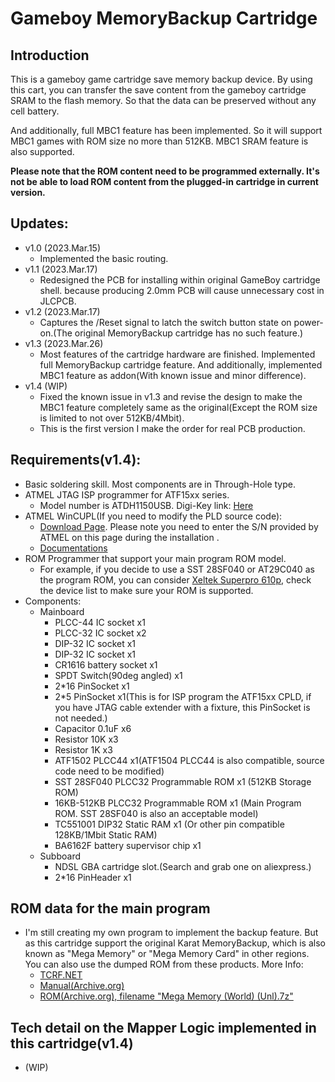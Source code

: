 # Gameboy MemoryBackup Cartridge
## Introduction
This is a gameboy game cartridge save memory backup device. By using this cart, you can transfer the save content from the gameboy cartridge SRAM to the flash memory. So that the data can be preserved without any cell battery.

And additionally, full MBC1 feature has been implemented. So it will support MBC1 games with ROM size no more than 512KB. MBC1 SRAM feature is also supported.

**Please note that the ROM content need to be programmed externally. It's not be able to load ROM content from the plugged-in cartridge in current version.**

## Updates:
* v1.0 (2023.Mar.15)
    * Implemented the basic routing.
* v1.1 (2023.Mar.17)
    * Redesigned the PCB for installing within original GameBoy cartridge shell. because producing 2.0mm PCB will cause unnecessary cost in JLCPCB.
* v1.2 (2023.Mar.17)
    * Captures the /Reset signal to latch the switch button state on power-on.(The original MemoryBackup cartridge has no such feature.)
* v1.3 (2023.Mar.26)
    * Most features of the cartridge hardware are finished. Implemented full MemoryBackup cartridge feature. And additionally, implemented MBC1 feature as addon(With known issue and minor difference).
* v1.4 (WIP)
    * Fixed the known issue in v1.3 and revise the design to make the MBC1 feature completely same as the original(Except the ROM size is limited to not over 512KB/4Mbit).
    * This is the first version I make the order for real PCB production.

## Requirements(v1.4):
* Basic soldering skill. Most components are in Through-Hole type.
* ATMEL JTAG ISP programmer for ATF15xx series.
    * Model number is ATDH1150USB. Digi-Key link: [Here](https://www.digikey.com/en/products/detail/microchip-technology/ATDH1150USB/2050869)
* ATMEL WinCUPL(If you need to modify the PLD source code):
    * [Download Page](https://www.microchip.com/en-us/products/fpgas-and-plds/spld-cplds/pld-design-resources). Please note you need to enter the S/N provided by ATMEL on this page during the installation .
    * [Documentations](https://www.microchip.com/en-us/development-tool/WinCUPL)
* ROM Programmer that support your main program ROM model.
    * For example, if you decide to use a SST 28SF040 or AT29C040 as the program ROM, you can consider [Xeltek Superpro 610p](https://www.xeltek-cn.com/en/universal-programmers/economy-universal-programmer-superpro-610p.html), check the device list to make sure your ROM is supported.
* Components:
    * Mainboard
        * PLCC-44 IC socket x1
        * PLCC-32 IC socket x2
        * DIP-32 IC socket x1
        * DIP-32 IC socket x1
        * CR1616 battery socket x1
        * SPDT Switch(90deg angled) x1
        * 2*16 PinSocket x1
        * 2*5 PinSocket x1(This is for ISP program the ATF15xx CPLD, if you have JTAG cable extender with a fixture, this PinSocket is not needed.)
        * Capacitor 0.1uF x6
        * Resistor 10K x3
        * Resistor 1K x3
        * ATF1502 PLCC44 x1(ATF1504 PLCC44 is also compatible, source code need to be modified)
        * SST 28SF040 PLCC32 Programmable ROM x1 (512KB Storage ROM)
        * 16KB-512KB PLCC32 Programmable ROM x1 (Main Program ROM. SST 28SF040 is also an acceptable model)
        * TC551001 DIP32 Static RAM x1 (Or other pin compatible 128KB/1Mbit Static RAM)
        * BA6162F battery supervisor chip x1
    * Subboard
        * NDSL GBA cartridge slot.(Search and grab one on aliexpress.)
        * 2*16 PinHeader x1

## ROM data for the main program
* I'm still creating my own program to implement the backup feature. But as this cartridge support the original Karat MemoryBackup, which is also known as "Mega Memory" or "Mega Memory Card" in other regions. You can also use the dumped ROM from these products. More Info:
    * [TCRF.NET](https://tcrf.net/Mega_Memory_Card_(Game_Boy))
    * [Manual(Archive.org)](https://archive.org/details/mega-memory-card-gameboy-manual-and-cart-hi-res-ozidual)
    * [ROM(Archive.org), filename "Mega Memory (World) (Unl).7z"](https://archive.org/details/nointro.gb)

## Tech detail on the Mapper Logic implemented in this cartridge(v1.4)
* (WIP)
